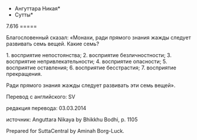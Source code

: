 * Ангуттара Никая*
* Сутты*

7\.616
\=\=\=\=\=

Благословенный сказал: «Монахи, ради прямого знания жажды следует развивать семь вещей\. Какие семь?

1\. восприятие непостоянства;
2\. восприятие безличностности;
3\. восприятие непривлекательности;
4\. восприятие опасности;
5\. восприятие оставления;
6\. восприятие бесстрастия;
7\. восприятие прекращения\.

Ради прямого знания жажды следует развивать эти семь вещей»\.

Перевод с английского: SV

редакция перевода: 03\.03\.2014

источник: Anguttara Nikaya by Bhikkhu Bodhi, p\. 1105

Prepared for SuttaCentral by Aminah Borg\-Luck\.
